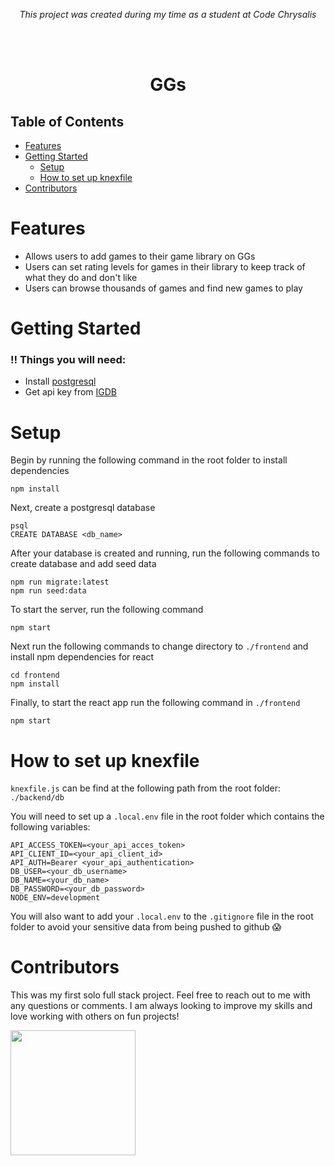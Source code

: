 <p align="center"><i>This project was created during my time as a student at Code Chrysalis</i></p>
<br>
<br>

<h1 align="center">GGs</h1>

## Table of Contents
- [Features](#features)
- [Getting Started](#getting-started)
    - [Setup](#setup)
    - [How to set up knexfile](#how-to-set-up-knexfile)
- [Contributors](#contributors)

# Features
* Allows users to add games to their game library on GGs
* Users can set rating levels for games in their library to keep track of what they do and don't like
* Users can browse thousands of games and find new games to play

# Getting Started  
### ‼️ Things you will need:
* Install [postgresql](https://www.postgresql.org/)
* Get api key from [IGDB](https://www.igdb.com/api)

# Setup
Begin by running the following command in the root folder to install dependencies  
```
npm install
```  
Next, create a postgresql database  
```
psql
CREATE DATABASE <db_name>
```  
After your database is created and running, run the following commands to create database and add seed data  
```
npm run migrate:latest
npm run seed:data
```  
To start the server, run the following command  
```
npm start
```  
Next run the following commands to change directory to ```./frontend``` and install npm dependencies for react  
```
cd frontend
npm install
```  
Finally, to start the react app run the following command in ```./frontend```  
```
npm start
```  
# How to set up knexfile  
```knexfile.js``` can be find at the following path from the root folder: ```./backend/db```  

You will need to set up a ```.local.env``` file in the root folder which contains the following variables:  
```
API_ACCESS_TOKEN=<your_api_acces_token>
API_CLIENT_ID=<your_api_client_id>
API_AUTH=Bearer <your_api_authentication>
DB_USER=<your_db_username>
DB_NAME=<your_db_name>
DB_PASSWORD=<your_db_password>
NODE_ENV=development
```  
You will also want to add your ```.local.env``` to the ```.gitignore``` file in the root folder to avoid your sensitive data from being pushed to github 😱  


# Contributors
This was my first solo full stack project. Feel free to reach out to me with any questions or comments. I am always looking to improve my skills and love working with others on fun projects!

<a href="https://github.com/brian-walvoord"><img src="https://avatars.githubusercontent.com/u/84251599?v=4" width="200px;" alt=""/><br /></a>
